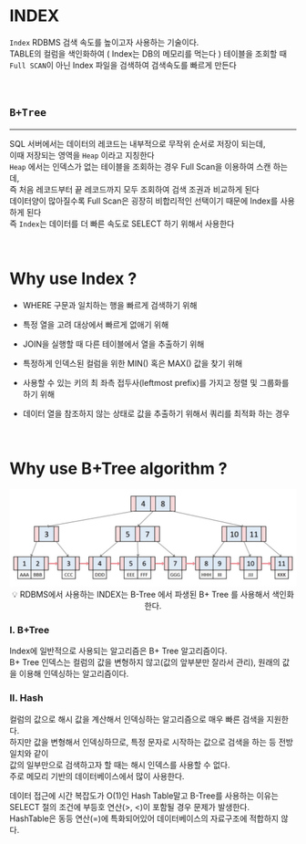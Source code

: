 # INDEX

`Index` RDBMS 검색 속도를 높이고자 사용하는 기술이다. <br>
TABLE의 컬럼을 색인화하여 ( Index는 DB의 메모리를 먹는다 ) 테이블을 조회할 때 <br>
`Full SCAN`이 아닌 Index 파일을 검색하여 검색속도를 빠르게 만든다

<br>

## `B+Tree`

---

SQL 서버에서는 데이터의 레코드는 내부적으로 무작위 순서로 저장이 되는데, <br>
이때 저장되는 영역을 `Heap` 이라고 지칭한다 <br>
`Heap` 에서는 인덱스가 없는 테이블을 조회하는 경우 Full Scan을 이용하여 스캔 하는데, <br>
즉 처음 레코드부터 끝 레코드까지 모두 조회하여 검색 조권과 비교하게 된다 <br>
데이터양이 많아질수록 Full Scan은 굉장히 비합리적인 선택이기 때문에 Index를 사용하게 된다 <br>
즉 `Index`는 데이터를 더 빠른 속도로 SELECT 하기 위해서 사용한다

<br>

# Why use Index ?

- WHERE 구문과 일치하는 행을 빠르게 검색하기 위해

- 특정 열을 고려 대상에서 빠르게 없애기 위해

- JOIN을 실행할 때 다른 테이블에서 열을 추출하기 위해

- 특정하게 인덱스된 컬럼을 위한 MIN() 혹은 MAX() 값을 찾기 위해

- 사용할 수 있는 키의 최 좌측 접두사(leftmost prefix)를 가지고 정렬 및 그룹화를 하기 위해

- 데이터 열을 참조하지 않는 상태로 값을 추출하기 위해서 쿼리를 최적화 하는 경우

<br>

# Why use B+Tree algorithm ?

<center>

![B+Tree](./img/B%2Btree.jpeg)
💡 RDBMS에서 사용하는 INDEX는 B-Tree 에서 파생된 B+ Tree 를 사용해서 색인화한다.

</center>

### I. B+Tree

Index에 일반적으로 사용되는 알고리즘은 B+ Tree 알고리즘이다.<br>
B+ Tree 인덱스는 컬럼의 값을 변형하지 않고(값의 앞부분만 잘라서 관리), 원래의 값을 이용해 인덱싱하는 알고리즘이다.

### II. Hash

컬럼의 값으로 해시 값을 계산해서 인덱싱하는 알고리즘으로 매우 빠른 검색을 지원한다.<br>
하지만 값을 변형해서 인덱싱하므로, 특정 문자로 시작하는 값으로 검색을 하는 등 전방 일치와 같이<br>
값의 일부만으로 검색하고자 할 때는 해시 인덱스를 사용할 수 없다. <br>
주로 메모리 기반의 데이터베이스에서 많이 사용한다.

데이터 접근에 시간 복잡도가 O(1)인 Hash Table말고 B-Tree를 사용하는 이유는 <br>
SELECT 절의 조건에 부등호 연산(>, <)이 포함될 경우 문제가 발생한다. <br>
HashTable은 동등 연산(=)에 특화되어있어 데이터베이스의 자료구조에 적합하지 않다.
